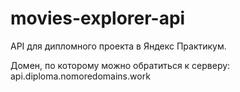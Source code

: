 # movies-explorer-api

API для дипломного проекта в Яндекс Практикум.


Домен, по которому можно обратиться к серверу: api.diploma.nomoredomains.work
